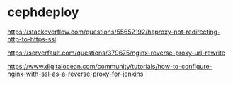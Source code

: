 # cephdeploy


https://stackoverflow.com/questions/55652192/haproxy-not-redirecting-http-to-https-ssl


https://serverfault.com/questions/379675/nginx-reverse-proxy-url-rewrite

https://www.digitalocean.com/community/tutorials/how-to-configure-nginx-with-ssl-as-a-reverse-proxy-for-jenkins
